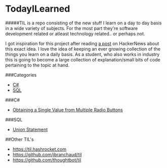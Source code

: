 TodayILearned
=============
#####TIL is a repo consisting of the new stuff I learn on a day to day basis in a wide variety of subjects. For the most part they're software development related or atleast technology related.. or perhaps not.

I got inspiration for this project after reading [a post](https://news.ycombinator.com/item?id=11068902) on HackerNews about this exact idea. I love the idea of keeping an ever growing collection of the things you learn on a daily basis. As a student, who also works in industry this is going to become a large collection of explanation/small bits of code pertaining to the topic at hand.

###Categories
* [C#](/readme.md#C#)
* [SQL](#sql)

###C&#35;
* [Obtaining a Single Value from Multiple Radio Buttons](C&#35;/singleValueFromRadioButtons.md)

###SQL
* [Union Statement](SQL/unionStatement.md)

##Other TIL's
- https://til.hashrocket.com
- https://github.com/jbranchaud/til
- https://github.com/thoughtbot/til
